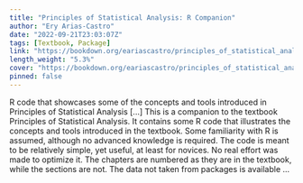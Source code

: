```yaml
---
title: "Principles of Statistical Analysis: R Companion"
author: "Ery Arias-Castro"
date: "2022-09-21T23:03:07Z"
tags: [Textbook, Package]
link: "https://bookdown.org/eariascastro/principles_of_statistical_analysis/"
length_weight: "5.3%"
cover: "https://bookdown.org/eariascastro/principles_of_statistical_analysis/R_companion_cover.png"
pinned: false
---
```


R code that showcases some of the concepts and tools introduced in Principles of Statistical Analysis [...] This is a companion to the textbook Principles of Statistical Analysis. It contains some R code that illustrates the concepts and tools introduced in the textbook. Some familiarity with R is assumed, although no advanced knowledge is required. The code is meant to be relatively simple, yet useful, at least for novices. No real effort was made to optimize it. The chapters are numbered as they are in the textbook, while the sections are not. The data not taken from packages is available ...
